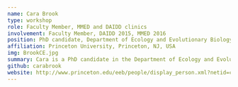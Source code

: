 ```yaml
---
name: Cara Brook
type: workshop
role: Faculty Member, MMED and DAIDD clinics
involvement: Faculty Member, DAIDD 2015, MMED 2016
position: PhD candidate, Department of Ecology and Evolutionary Biology
affiliation: Princeton University, Princeton, NJ, USA
img: BrookCE.jpg
summary: Cara is a PhD candidate in the Department of Ecology and Evolutionary Biology at Princeton University. She was an MMED participant in June 2015 and joined the Workshop Faculty in December 2015.
github: carabrook
website: http://www.princeton.edu/eeb/people/display_person.xml?netid=caraeb&display=Graduate
---
```

